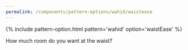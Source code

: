 ```yaml
---
permalink: /components/pattern-options/wahid/waistease
---
```

{% include pattern-option.html pattern='wahid' option='waistEase' %}

How much room do you want at the waist?
